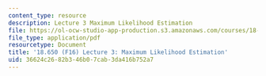 ```yaml
---
content_type: resource
description: Lecture 3 Maximum Likelihood Estimation
file: https://ol-ocw-studio-app-production.s3.amazonaws.com/courses/18-650-statistics-for-applications-fall-2016/36624c2682b346b07cab3da416b752a7_MIT18_650F16_Maximum_LE.pdf
file_type: application/pdf
resourcetype: Document
title: '18.650 (F16) Lecture 3: Maximum Likelihood Estimation'
uid: 36624c26-82b3-46b0-7cab-3da416b752a7
---
```

